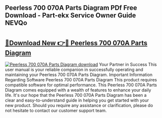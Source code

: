 ## Peerless 700 070A Parts Diagram PDf Free Download - Part-ekx Service Owner Guide NEVQo

# <h2><a href="http://dfi242.blite.top/?on=Peerless+700+070A+Parts+Diagram">🔗Download New 👉🔴 Peerless 700 070A Parts Diagram</a></h2>

[![Peerless 700 070A Parts Diagram download](https://i.imgur.com/lujVjoI.png)](http://dfi242.blite.top/?on=Peerless+700+070A+Parts+Diagram)
Your Partner in Success This user manual is your reliable companion in successfully operating and maintaining your Peerless 700 070A Parts Diagram. Important Information Regarding Software Peerless 700 070A Parts Diagram This product requires compatible software for optimal performance. This Peerless 700 070A Parts Diagram comes equipped with a wealth of features to enhance your daily life. It's our hope that the Peerless 700 070A Parts Diagram has been a clear and easy-to-understand guide in helping you get started with your new product. Should you require any assistance or clarification, please do not hesitate to contact our customer support team.
